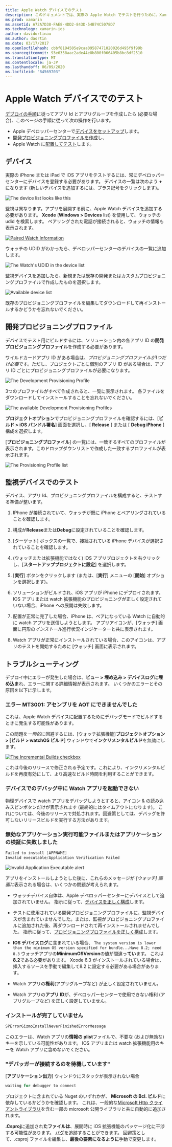 ```yaml
---
title: Apple Watch デバイスでのテスト
description: このドキュメントでは、実際の Apple Watch でテストを行うために、Xamarin でビルドされた watchOS アプリをデプロイする方法について説明します。 デバイス、プロビジョニングプロファイル、テストについて説明し、トラブルシューティングのヒントを提供します。
ms.prod: xamarin
ms.assetid: A72A7D38-FAE8-4DD2-843D-54B74C5078D7
ms.technology: xamarin-ios
author: davidortinau
ms.author: daortin
ms.date: 03/17/2017
ms.openlocfilehash: cbbf8194505e9caa09587471020026d495f9f99b
ms.sourcegitcommit: 93e6358aac2ade44e8b800f066405b8bc8df2510
ms.translationtype: MT
ms.contentlocale: ja-JP
ms.lasthandoff: 06/09/2020
ms.locfileid: "84569703"
---
```

# <a name="testing-on-apple-watch-devices"></a>Apple Watch デバイスでのテスト

[デプロイの手順](~/ios/watchos/deploy-test/index.md)に従ってアプリ Id とアプリグループを作成したら (必要な場合)、このページの手順に従って次の操作を行います。

- Apple デベロッパーセンターで[デバイスをセットアップ](#devices)します。
- [開発プロビジョニングプロファイルを作成](#profiles)し、
- Apple Watch に[配置してテスト](#testing)します。

<a name="devices"></a>

## <a name="devices"></a>デバイス

実際の iPhone または iPad で iOS アプリをテストするには、常にデベロッパーセンターにデバイスを登録する必要があります。 デバイスの一覧は次のよう **+** になります (新しいデバイスを追加するには、プラス記号をクリックします)。

![](device-images/devices-sml.png "The device list looks like this")

監視は異なります。アプリを展開する前に、Apple Watch デバイスを追加する必要があります。 **Xcode** (**Windows > Devices** list) を使用して、ウォッチの udid を検索します。 ペアリングされた電話が接続されると、ウォッチの情報も表示されます。

[![](device-images/xcode-devices-sml.png "Paired Watch Information")](device-images/xcode-devices.png#lightbox)

ウォッチの UDID がわかったら、デベロッパーセンターのデバイスの一覧に追加します。

![](device-images/devices-watch-sml.png "The Watch's UDID in the device list")

監視デバイスを追加したら、新規または既存の開発またはカスタムプロビジョニングプロファイルで作成したものを選択します。

![](device-images/devices-provisioning.png "Available device list")

既存のプロビジョニングプロファイルを編集してダウンロードして再インストールするかどうかを忘れないでください。

<a name="profiles"></a>

## <a name="development-provisioning-profiles"></a>開発プロビジョニングプロファイル

デバイスでテスト用にビルドするには、ソリューション内の各アプリ ID の**開発プロビジョニングプロファイル**を作成する必要があります。

ワイルドカードアプリ ID がある場合は、*プロビジョニングプロファイルが1つだけ必要*です。ただし、プロジェクトごとに個別のアプリ ID がある場合は、アプリ ID ごとにプロビジョニングプロファイルが必要になります。

![](device-images/provisioningprofile-development.png "The Development Provisioning Profile")

3つのプロファイルがすべて作成されると、一覧に表示されます。 各ファイルをダウンロードしてインストールすることを忘れないでください。

![](device-images/provisioningprofiles.png "The available Development Provisioning Profiles")

**プロジェクトオプション**でプロビジョニングプロファイルを確認するには、[**ビルド > iOS バンドル署名**] 画面を選択し、[ **Release** ] または [ **Debug iPhone** ] 構成を選択します。

[**プロビジョニングプロファイル**] の一覧には、一致するすべてのプロファイルが表示されます。このドロップダウンリストで作成した一致するプロファイルが表示されます。

![](device-images/options-selectprofile.png "The Provisioning Profile list")

<a name="testing"></a>

## <a name="testing-on-a-watch-device"></a>監視デバイスでのテスト

デバイス、アプリ Id、プロビジョニングプロファイルを構成すると、テストする準備が整います。

1. IPhone が接続されていて、ウォッチが既に iPhone とペアリングされていることを確認します。

2. 構成が**Release**または**Debug**に設定されていることを確認します。

3. [ターゲット] ボックスの一覧で、接続されている iPhone デバイスが選択されていることを確認します。

4. (ウォッチまたは拡張機能ではなく) iOS アプリプロジェクトを右クリックし、[**スタートアッププロジェクトに設定**] を選択します。

5. [**実行**] ボタンをクリックします (または、[**実行**] メニューの [**開始**] オプションを選択します)。

6. ソリューションがビルドされ、iOS アプリが iPhone にデプロイされます。
  IOS アプリまたは watch 拡張機能のプロビジョニングが正しく設定されていない場合、iPhone への展開は失敗します。

7. 配置が正常に完了した場合、iPhone は、ペアになっている Watch に自動的に watch アプリを送信しようとします。 アプリアイコンが、[ウォッチ] 画面に円形の*インストール*進行状況インジケーターと共に表示されます。

8. Watch アプリが正常にインストールされている場合、このアイコンは、アプリのテストを開始するために [ウォッチ] 画面に表示されます。

## <a name="troubleshooting"></a>トラブルシューティング

デプロイ中にエラーが発生した場合は、**ビュー > 埋め込み > デバイスログに埋め込ま**れ、エラーに関する詳細情報が表示されます。 いくつかのエラーとその原因を以下に示します。

### <a name="error-mt3001-could-not-aot-the-assembly"></a>エラー MT3001: アセンブリを AOT にできませんでした

これは、Apple Watch デバイスに配置するためにデバッグモードでビルドするときに発生する可能性があります。

この問題を*一時的*に回避するには、[ウォッチ拡張機能]**プロジェクトオプション > [ビルド > watchOS ビルド**] ウィンドウで**インクリメンタルビルド**を無効にします。

[![](device-images/disable-incremental-sml.png "The Incremental Builds checkbox")](device-images/disable-incremental.png#lightbox)

これは今後のリリースで修正される予定です。これにより、インクリメンタルビルドを再度有効にして、より高速なビルド時間を利用することができます。

### <a name="watch-app-fails-to-start-while-debugging-on-device"></a>デバイスでのデバッグ中に Watch アプリを起動できない

物理デバイスで watch アプリをデバッグしようとすると、アイコン & の読み込みスピンボタンだけが表示されます (最終的にはタイムアウトになります)。 これについては、今後のリリースで対処されます。回避策としては、デバッグを許可しないリリースビルドを実行する方法があります。

### <a name="invalid-application-executable-or-application-verification-failed"></a>無効なアプリケーション実行可能ファイルまたはアプリケーションの検証に失敗しました

```csharp
Failed to install [APPNAME]
Invalid executable/Application Verification Failed
```

![](device-images/invalid-application-executable.png "Invalid Application Executable alert")

アプリをインストールしようとした後に、これらのメッセージが *[ウォッチ] 画面に*表示される場合は、いくつかの問題が考えられます。

- ウォッチデバイス自体は、Apple デベロッパーセンターにデバイスとして追加されていません。 指示に従って、[デバイスを正しく構成](#devices)します。

- テストに使用されている開発プロビジョニングプロファイルに、監視デバイスが含まれていませんでした。または、監視がプロビジョニングプロファイルに追加された後、再ダウンロードされて再インストールされませんでした。 指示に従って、[プロビジョニングプロファイルを正しく構成](#profiles)します。

- **IOS デバイスログ**に含まれている場合、 `The system version is lower than the minimum OS version specified for bundle...Have 8.2; need 8.3` ウォッチアプリの**MinimumOSVersion**の値が間違っ**てい**ます。
  これは**8.2**である必要があります。 Xcode 6.3 がインストールされている場合は、挿入するソースを手動で編集して8.2 に設定する必要がある場合があります。

- Watch アプリの**権利**(アプリグループなど) が正しく設定されていません。

- Watch アプリの**アプリ ID**が、デベロッパーセンターで使用できない権利 (アプリグループなど) を正しく設定していません。

### <a name="install-never-finished"></a>インストールが完了していません

```csharp
SPErrorGizmoInstallNeverFinishedErrorMessage
```

このエラーは、Watch アプリの**情報の plist**ファイルで、不要な (および無効な) キーを示している可能性があります。 IOS アプリまたは watch 拡張機能用のキーを Watch アプリに含めないでください。

<!--eg. NSLocationAlwaysUsageDescription -->

### <a name="waiting-for-debugger-to-connect"></a>"デバッガーが接続するのを待機しています"

[**アプリケーション出力**] ウィンドウにスタックが表示されない場合

```csharp
waiting for debugger to connect
```

プロジェクトに含まれている Nuget のいずれかが、 **Microsoft の Bcl. ビルド**に依存しているかどうかを確認します。 これは、一般的な[Microsoft Http クライアントライブラリ](https://www.nuget.org/packages/Microsoft.Net.Http/)を含む一部の microsoft 公開ライブラリと共に自動的に追加されます。

**.Csproj**に追加され**たファイルは**、展開時に iOS 拡張機能のパッケージ化に干渉する可能性があります。 [バグ](https://bugzilla.xamarin.com/show_bug.cgi?id=29912)を追跡することができます。
回避策として、.csproj ファイルを編集し、**最後の要素になるように**手動で変更します。
